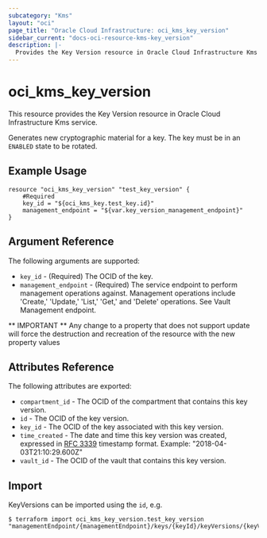 ```yaml
---
subcategory: "Kms"
layout: "oci"
page_title: "Oracle Cloud Infrastructure: oci_kms_key_version"
sidebar_current: "docs-oci-resource-kms-key_version"
description: |-
  Provides the Key Version resource in Oracle Cloud Infrastructure Kms service
---
```


# oci_kms_key_version
This resource provides the Key Version resource in Oracle Cloud Infrastructure Kms service.

Generates new cryptographic material for a key. The key must be in an `ENABLED` state to be
rotated.


## Example Usage

```hcl
resource "oci_kms_key_version" "test_key_version" {
	#Required
	key_id = "${oci_kms_key.test_key.id}"
	management_endpoint = "${var.key_version_management_endpoint}"
}
```

## Argument Reference

The following arguments are supported:

* `key_id` - (Required) The OCID of the key.
* `management_endpoint` - (Required) The service endpoint to perform management operations against. Management operations include 'Create,' 'Update,' 'List,' 'Get,' and 'Delete' operations. See Vault Management endpoint.


** IMPORTANT **
Any change to a property that does not support update will force the destruction and recreation of the resource with the new property values

## Attributes Reference

The following attributes are exported:

* `compartment_id` - The OCID of the compartment that contains this key version.
* `id` - The OCID of the key version.
* `key_id` - The OCID of the key associated with this key version.
* `time_created` - The date and time this key version was created, expressed in [RFC 3339](https://tools.ietf.org/html/rfc3339) timestamp format.  Example: "2018-04-03T21:10:29.600Z" 
* `vault_id` - The OCID of the vault that contains this key version.

## Import

KeyVersions can be imported using the `id`, e.g.

```
$ terraform import oci_kms_key_version.test_key_version "managementEndpoint/{managementEndpoint}/keys/{keyId}/keyVersions/{keyVersionId}" 
```

